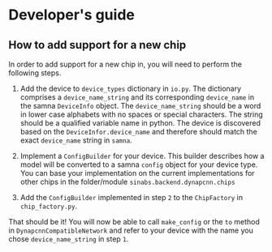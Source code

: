 Developer's guide
=================

How to add support for a new chip
---------------------------------

In order to add support for a new chip in, you will need to perform the following steps.

1. Add the device to `device_types` dictionary in `io.py`.
   The dictionary comprises a `device_name_string` and its corresponding `device_name` in the samna `DeviceInfo` object.
   The `device_name_string` should be a word in lower case alphabets with no spaces or special characters. 
   The string should be a qualified variable name in python.
   The device is discovered based on the `DeviceInfor.device_name` and therefore should match the exact `device_name` string in `samna`.
   
2. Implement a `ConfigBuilder` for your device. 
   This builder describes how a model will be converted to a samna `config` object for your device type.
   You can base your implementation on the current implementations for other chips in the folder/module `sinabs.backend.dynapcnn.chips`
   
3. Add the `ConfigBuilder` implemented in step `2` to the `ChipFactory` in `chip_factory.py`.

That should be it! 
You will now be able to call `make_config` or the `to` method in `DynapcnnCompatibleNetwork` 
and refer to your device with the name you chose `device_name_string` in step `1`.